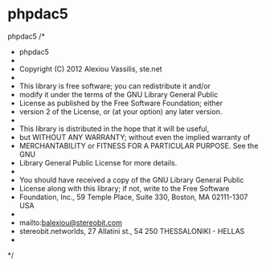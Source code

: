 # phpdac5
phpdac5
/* 
 * phpdac5
 *
 *   Copyright (C) 2012  Alexiou Vassilis, ste.net
 *
 *   This library is free software; you can redistribute it and/or
 *   modify it under the terms of the GNU Library General Public
 *   License as published by the Free Software Foundation; either
 *   version 2 of the License, or (at your option) any later version.
 *
 *   This library is distributed in the hope that it will be useful,
 *   but WITHOUT ANY WARRANTY; without even the implied warranty of
 *   MERCHANTABILITY or FITNESS FOR A PARTICULAR PURPOSE.  See the GNU
 *   Library General Public License for more details.
 *
 *   You should have received a copy of the GNU Library General Public
 *   License along with this library; if not, write to the Free Software
 *   Foundation, Inc., 59 Temple Place, Suite 330, Boston, MA  02111-1307  USA
 *
 *   mailto:balexiou@stereobit.com
 *   stereobit.networlds, 27 Allatini st., 54 250 THESSALONIKI - HELLAS
 *
 */  
